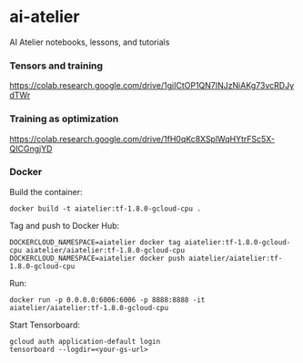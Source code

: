 # ai-atelier
AI Atelier notebooks, lessons, and tutorials

### Tensors and training
https://colab.research.google.com/drive/1giICtOP1QN7INJzNiAKg73vcRDJydTWr

### Training as optimization

https://colab.research.google.com/drive/1fH0qKc8XSplWqHYtrFSc5X-QICGngjYD

### Docker 

Build the container:

```
docker build -t aiatelier:tf-1.8.0-gcloud-cpu .
```

Tag and push to Docker Hub:
```
DOCKERCLOUD_NAMESPACE=aiatelier docker tag aiatelier:tf-1.8.0-gcloud-cpu aiatelier/aiatelier:tf-1.8.0-gcloud-cpu
DOCKERCLOUD_NAMESPACE=aiatelier docker push aiatelier/aiatelier:tf-1.8.0-gcloud-cpu
```

Run:

```
docker run -p 0.0.0.0:6006:6006 -p 8888:8888 -it aiatelier/aiatelier:tf-1.8.0-gcloud-cpu
```

Start Tensorboard:
```
gcloud auth application-default login
tensorboard --logdir=<your-gs-url>
```


